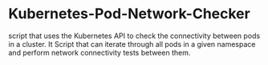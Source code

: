 # Kubernetes-Pod-Network-Checker
script that uses the Kubernetes API to check the connectivity between pods in a cluster. It Script that can iterate through all pods in a given namespace and perform network connectivity tests between them.

